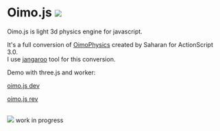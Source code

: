 Oimo.js <img src="http://lo-th.github.io/Oimo.js/images/logo48.png"/>
=========

Oimo.js is light 3d physics engine for javascript.

It's a full conversion of [OimoPhysics](https://github.com/saharan/OimoPhysics) created by Saharan for ActionScript 3.0.<br>
I use [jangaroo](http://www.jangaroo.net/home/) tool for this conversion.


Demo with three.js and worker:

[oimo.js dev](http://lo-th.github.io/Oimo.js/index.html)

[oimo.js rev](http://lo-th.github.io/Oimo.js/index_rev.html)
<br>
<br>
<p><img src="http://lo-th.github.io/Oimo.js/images/oimo_anim.gif"/> work in progress</p>
